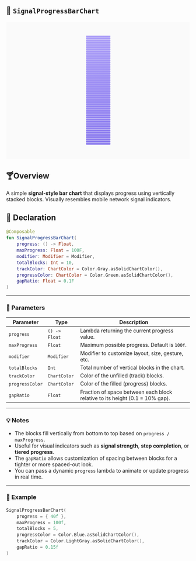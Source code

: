 ## 📶 `SignalProgressBarChart`

![signalbar.png](../site/img/signalbar.png)

## 🍸Overview
A simple **signal-style bar chart** that displays progress using vertically stacked blocks. Visually resembles mobile network signal indicators.

## 🧱 Declaration

```kotlin
@Composable
fun SignalProgressBarChart(
    progress: () -> Float,
    maxProgress: Float = 100F,
    modifier: Modifier = Modifier,
    totalBlocks: Int = 10,
    trackColor: ChartColor = Color.Gray.asSolidChartColor(),
    progressColor: ChartColor = Color.Green.asSolidChartColor(),
    gapRatio: Float = 0.1F
)
```

---

### 🔧 Parameters

| Parameter | Type | Description |
| --- | --- | --- |
| `progress` | `() -> Float` | Lambda returning the current progress value. |
| `maxProgress` | `Float` | Maximum possible progress. Default is `100f`. |
| `modifier` | `Modifier` | Modifier to customize layout, size, gesture, etc. |
| `totalBlocks` | `Int` | Total number of vertical blocks in the chart. |
| `trackColor` | `ChartColor` | Color of the unfilled (track) blocks. |
| `progressColor` | `ChartColor` | Color of the filled (progress) blocks. |
| `gapRatio` | `Float` | Fraction of space between each block relative to its height (0.1 = 10% gap). |

---

### 💡 Notes

-   The blocks fill vertically from bottom to top based on `progress / maxProgress`.
-   Useful for visual indicators such as **signal strength**, **step completion**, or **tiered progress**.
-   The `gapRatio` allows customization of spacing between blocks for a tighter or more spaced-out look.
-   You can pass a dynamic `progress` lambda to animate or update progress in real time.

---

### 📌 Example

```kotlin
SignalProgressBarChart(
    progress = { 40f },
    maxProgress = 100f,
    totalBlocks = 5,
    progressColor = Color.Blue.asSolidChartColor(),
    trackColor = Color.LightGray.asSolidChartColor(),
    gapRatio = 0.15f
)
```
